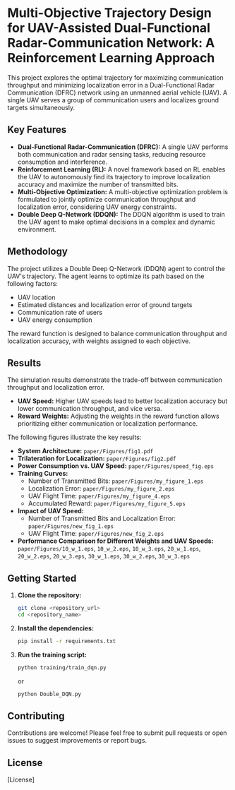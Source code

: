 # Multi-Objective Trajectory Design for UAV-Assisted Dual-Functional Radar-Communication Network: A Reinforcement Learning Approach

This project explores the optimal trajectory for maximizing communication throughput and minimizing localization error in a Dual-Functional Radar Communication (DFRC) network using an unmanned aerial vehicle (UAV). A single UAV serves a group of communication users and localizes ground targets simultaneously.

## Key Features

*   **Dual-Functional Radar-Communication (DFRC):** A single UAV performs both communication and radar sensing tasks, reducing resource consumption and interference.
*   **Reinforcement Learning (RL):** A novel framework based on RL enables the UAV to autonomously find its trajectory to improve localization accuracy and maximize the number of transmitted bits.
*   **Multi-Objective Optimization:** A multi-objective optimization problem is formulated to jointly optimize communication throughput and localization error, considering UAV energy constraints.
*   **Double Deep Q-Network (DDQN):** The DDQN algorithm is used to train the UAV agent to make optimal decisions in a complex and dynamic environment.

## Methodology

The project utilizes a Double Deep Q-Network (DDQN) agent to control the UAV's trajectory. The agent learns to optimize its path based on the following factors:

*   UAV location
*   Estimated distances and localization error of ground targets
*   Communication rate of users
*   UAV energy consumption

The reward function is designed to balance communication throughput and localization accuracy, with weights assigned to each objective.

## Results

The simulation results demonstrate the trade-off between communication throughput and localization error.

*   **UAV Speed:** Higher UAV speeds lead to better localization accuracy but lower communication throughput, and vice versa.
*   **Reward Weights:** Adjusting the weights in the reward function allows prioritizing either communication or localization performance.

The following figures illustrate the key results:

*   **System Architecture:** `paper/Figures/fig1.pdf`
*   **Trilateration for Localization:** `paper/Figures/fig2.pdf`
*   **Power Consumption vs. UAV Speed:** `paper/Figures/speed_fig.eps`
*   **Training Curves:**
    *   Number of Transmitted Bits: `paper/Figures/my_figure_1.eps`
    *   Localization Error: `paper/Figures/my_figure_2.eps`
    *   UAV Flight Time: `paper/Figures/my_figure_4.eps`
    *   Accumulated Reward: `paper/Figures/my_figure_5.eps`
*   **Impact of UAV Speed:**
    *   Number of Transmitted Bits and Localization Error: `paper/Figures/new_fig_1.eps`
    *   UAV Flight Time: `paper/Figures/new_fig_2.eps`
*   **Performance Comparison for Different Weights and UAV Speeds:** `paper/Figures/10_w_1.eps`, `10_w_2.eps`, `10_w_3.eps`, `20_w_1.eps`, `20_w_2.eps`, `20_w_3.eps`, `30_w_1.eps`, `30_w_2.eps`, `30_w_3.eps`

## Getting Started

1.  **Clone the repository:**

    ```bash
    git clone <repository_url>
    cd <repository_name>
    ```

2.  **Install the dependencies:**

    ```bash
    pip install -r requirements.txt
    ```

3.  **Run the training script:**

    ```bash
    python training/train_dqn.py
    ```

    or

    ```bash
    python Double_DQN.py
    ```

## Contributing

Contributions are welcome! Please feel free to submit pull requests or open issues to suggest improvements or report bugs.

## License

[License]
